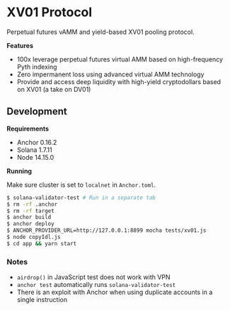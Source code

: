 # XV01 Protocol

Perpetual futures vAMM and yield-based XV01 pooling protocol.

**Features**

- 100x leverage perpetual futures virtual AMM based on high-frequency Pyth indexing
- Zero impermanent loss using advanced virtual AMM technology
- Provide and access deep liquidity with high-yield cryptodollars based on XV01 (a take on DV01)

## Development

**Requirements**

- Anchor 0.16.2
- Solana 1.7.11
- Node 14.15.0

**Running**

Make sure cluster is set to `localnet` in `Anchor.toml`.

```bash
$ solana-validator-test # Run in a separate tab
$ rm -rf .anchor
$ rm -rf target
$ anchor build
$ anchor deploy
$ ANCHOR_PROVIDER_URL=http://127.0.0.1:8899 mocha tests/xv01.js
$ node copyIdl.js
$ cd app && yarn start
```

### Notes

* `airdrop()` in JavaScript test does not work with VPN
* `anchor test` automatically runs `solana-validator-test`
* There is an exploit with Anchor when using duplicate accounts in a single instruction
